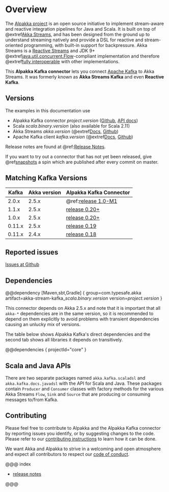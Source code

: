 # Overview

The [Alpakka project](https://developer.lightbend.com/docs/alpakka/current/) is an open source initiative to implement stream-aware and reactive integration pipelines for Java and Scala. It is built on top of @extref[Akka Streams](akka-docs:stream/index.html), and has been designed from the ground up to understand streaming natively and provide a DSL for reactive and stream-oriented programming, with built-in support for backpressure. Akka Streams is a [Reactive Streams](https://www.reactive-streams.org/) and JDK 9+ @extref[java.util.concurrent.Flow](java-docs:docs/api/java.base/java/util/concurrent/Flow.html)-compliant implementation and therefore @extref[fully interoperable](akka-docs:general/stream/stream-design.html#interoperation-with-other-reactive-streams-implementations) with other implementations.

This **Alpakka Kafka connector** lets you connect [Apache Kafka](https://kafka.apache.org/) to Akka Streams. It was formerly known as **Akka Streams Kafka** and even **Reactive Kafka**.

## Versions

The examples in this documentation use

* Alpakka Kafka connector $project.version$ ([Github](https://github.com/akka/alpakka-kafka), [API docs](https://doc.akka.io/api/akka-stream-kafka/current/akka/kafka/index.html))
* Scala $scala.binary.version$ (also available for Scala 2.11)
* Akka Streams $akka.version$ (@extref[Docs](akka-docs:stream/index.html), [Github](https://github.com/akka/akka))
* Apache Kafka client $kafka.version$ (@extref[Docs](kafka-docs:index.html), [Github](https://github.com/apache/kafka))

Release notes are found at @ref:[Release Notes](release-notes/index.md).

If you want to try out a connector that has not yet been released, give @ref[snapshots](snapshots.md) a spin which are published after every commit on master.


## Matching Kafka Versions

|Kafka  | Akka version | Alpakka Kafka Connector
|-------|--------------|-------------------------
|2.0.x  | 2.5.x        | @ref:[release 1.0-M1](release-notes/1.0-M1.md)
|1.1.x  | 2.5.x        | [release 0.20+](https://github.com/akka/reactive-kafka/releases)
|1.0.x  | 2.5.x        | [release 0.20+](https://github.com/akka/reactive-kafka/releases)
|0.11.x | 2.5.x        | [release 0.19](https://github.com/akka/reactive-kafka/milestone/19?closed=1)
|0.11.x | 2.4.x        | [release 0.18](https://github.com/akka/reactive-kafka/milestone/18?closed=1)


## Reported issues

[Issues at Github](https://github.com/akka/reactive-kafka/issues)

## Dependencies

@@dependency [Maven,sbt,Gradle] {
  group=com.typesafe.akka
  artifact=akka-stream-kafka_$scala.binary.version$
  version=$project.version$
}

This connector depends on Akka 2.5.x and note that it is important that all `akka-*` dependencies are in the same version, so it is recommended to depend on them explicitly to avoid problems with transient dependencies causing an unlucky mix of versions.

The table below shows Alpakka Kafka's direct dependencies and the second tab shows all libraries it depends on transitively.

@@dependencies { projectId="core" }

## Scala and Java APIs

There are two separate packages named `akka.kafka.scaladsl` and `akka.kafka.docs.javadsl`
with the API for Scala and Java. These packages contain `Producer` and `Consumer`
classes with factory methods for the various Akka Streams `Flow`, `Sink` and `Source`
that are producing or consuming messages to/from Kafka.


## Contributing

Please feel free to contribute to Alpakka and the Alpakka Kafka connector by reporting issues you identify, or by suggesting changes to the code. Please refer to our [contributing instructions](https://github.com/akka/reactive-kafka/blob/master/CONTRIBUTING.md) to learn how it can be done.

We want Akka and Alpakka to strive in a welcoming and open atmosphere and expect all contributors to respect our [code of conduct](https://github.com/akka/reactive-kafka/blob/master/CODE_OF_CONDUCT.md).


@@@ index

* [release notes](release-notes/index.md)

@@@
